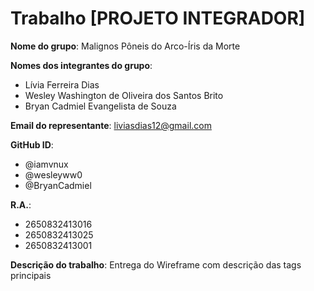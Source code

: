 # Trabalho [PROJETO INTEGRADOR]

**Nome do grupo**: Malignos Pôneis do Arco-Íris da Morte

**Nomes dos integrantes do grupo**:

- Lívia Ferreira Dias
- Wesley Washington de Oliveira dos Santos Brito
- Bryan Cadmiel Evangelista de Souza

**Email do representante**: liviasdias12@gmail.com

**GitHub ID**:
- @iamvnux
- @wesleyww0
- @BryanCadmiel

**R.A.**:
- 2650832413016
- 2650832413025
- 2650832413001

**Descrição do trabalho**:
Entrega do Wireframe com descrição das tags principais